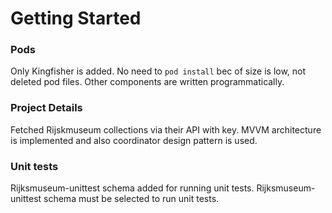 # Getting Started

### Pods
Only Kingfisher is added. No need to  `pod install`  bec of  size is low, not deleted pod files.  Other components are written programmatically.

### Project Details
Fetched Rijskmuseum collections via their API with key. MVVM  architecture is implemented and also coordinator design pattern is used.

### Unit tests
Rijksmuseum-unittest schema added for running unit tests. Rijksmuseum-unittest  schema must be selected to run unit tests.
